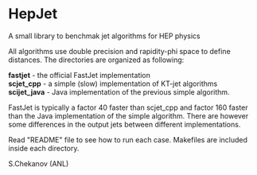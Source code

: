 # HepJet
A small library to benchmak jet algorithms for HEP physics

All algorithms use double precision and rapidity-phi space to define distances. The directories are organized as following:

<p>
<b>fastjet</b>        - the official FastJet implementation <br>
<b>scjet_cpp</b>      - a simple (slow) implementation of KT-jet algorithms <br>
<b>scijet_java</b>   - Java implementation of the previous simple algorithm. <br>
<p>


FastJet is typically a factor 40 faster than scjet_cpp and factor 160 faster than the Java implementation of the simple algorithm. There are however some differences in the output jets between different implementations.

<p>


Read "README" file to see how to run each case. Makefiles are included inside each directory.

S.Chekanov (ANL)
